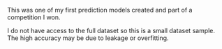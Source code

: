 This was one of my first prediction models created and part of a competition I won.

I do not have access to the full dataset so this is a small dataset sample. The high accuracy may be due to leakage or overfitting.
